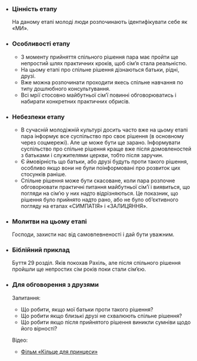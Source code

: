 -   ### Цінність етапу

    На даному етапі молоді люди розпочинають ідентифікувати себе як «МИ».

-   ### Особливості етапу

    -   З моменту прийняття спільного рішення пара має пройти ще непростий шлях практичних кроків, щоб сім’я стала реальністю.
    -   На цьому етапі про спільне рішення дізнаються батьки, рідні, друзі.
    -   Вже можна розпочинати проходити якесь спільне навчання по типу дошлюбного консультування.
    -   Всі мрії стосовно майбутньої сім’ї повинні обговорюватись і набирати конкретних практичних обрисів.

-   ### Небезпеки етапу

    -   В сучасній молодіжній культурі досить часто вже на цьому етапі пара інформує все суспільство про своє рішення (в основному через соцмережі). Але це може бути ще зарано. Інформувати суспільство про спільне рішення краще вже після домовленостей з батьками і служителями церкви, тобто після заручин.
    -   Є ймовірність що батьки, або друзі будуть проти такого рішення, особливо якщо вони не були поінформовані про розвиток цих стосунків раніше.
    -   Спільне рішення може бути скасоване, коли пара розпочне обговорювати практичні питання майбутньої сім’ї і виявиться, що погляди на сім’ю у них надто відрізняються. Це показник, що рішення було прийнято надто рано, або не було об’єктивного погляду на етапах «СИМПАТІЯ» і «ЗАЛИЦЯННЯ».

-   ### Молитви на цьому етапі

    Господи, захисти нас від самовпевненості і дай бути уважним.

-   ### Біблійний приклад

    Буття 29 розділ. Яків покохав Рахіль, але після спільного рішення пройшли ще непростих сім років поки стали сім’єю.

-   ### Для обговорення з друзями

    Запитання:

    -   Що робити, якщо мої батьки проти такого рішення?
    -   Що робити якщо близькі друзі не схвалюють спільне рішення?
    -   Що робити якщо після прийнятого рішення виникли сумніви щодо його вірності?

    Відео:

    -   [Фільм «Кільце для принцеси»](https://bogvideo.com/movies/koltso-dlya-printsessyi-2015/)
